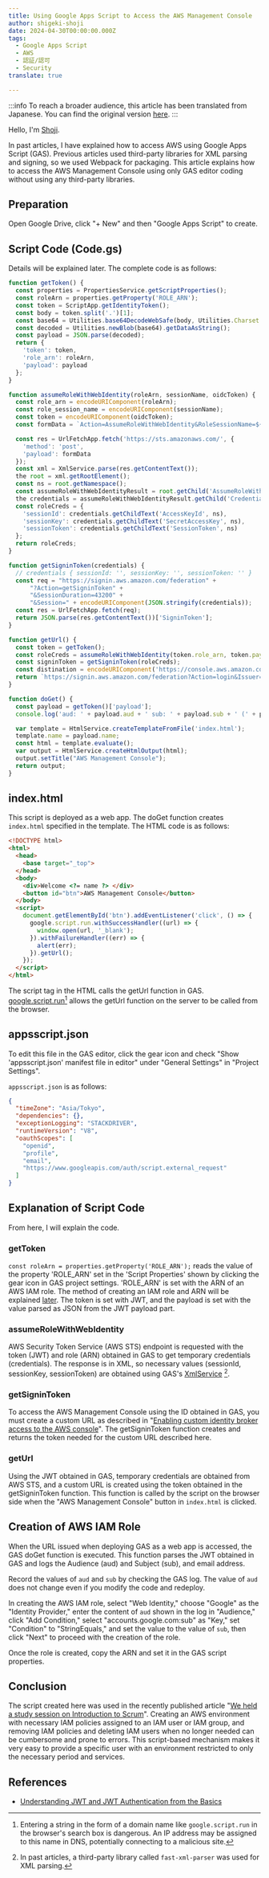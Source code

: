 ```yaml
---
title: Using Google Apps Script to Access the AWS Management Console
author: shigeki-shoji
date: 2024-04-30T00:00:00.000Z
tags:
  - Google Apps Script
  - AWS
  - 認証/認可
  - Security
translate: true

---
```


:::info
To reach a broader audience, this article has been translated from Japanese.
You can find the original version [here](https://developer.mamezou-tech.com/blogs/2024/04/30/accessing-aws-using-gas/).
:::



Hello, I'm [Shoji](https://github.com/edward-mamezou).

In past articles, I have explained how to access AWS using Google Apps Script (GAS). Previous articles used third-party libraries for XML parsing and signing, so we used Webpack for packaging. This article explains how to access the AWS Management Console using only GAS editor coding without using any third-party libraries.

## Preparation

Open Google Drive, click "+ New" and then "Google Apps Script" to create.

## Script Code (Code.gs)

Details will be explained later. The complete code is as follows:

```javascript
function getToken() {
  const properties = PropertiesService.getScriptProperties();
  const roleArn = properties.getProperty('ROLE_ARN');
  const token = ScriptApp.getIdentityToken();
  const body = token.split('.')[1];
  const base64 = Utilities.base64DecodeWebSafe(body, Utilities.Charset.UTF_8);
  const decoded = Utilities.newBlob(base64).getDataAsString();
  const payload = JSON.parse(decoded);
  return {
    'token': token,
    'role_arn': roleArn,
    'payload': payload
  };
}

function assumeRoleWithWebIdentity(roleArn, sessionName, oidcToken) {
  const role_arn = encodeURIComponent(roleArn);
  const role_session_name = encodeURIComponent(sessionName);
  const token = encodeURIComponent(oidcToken);
  const formData = `Action=AssumeRoleWithWebIdentity&RoleSessionName=${role_session_name}&RoleArn=${role_arn}&WebIdentityToken=${token}&DurationSeconds=3600&Version=2011-06-15`;

  const res = UrlFetchApp.fetch('https://sts.amazonaws.com/', {
    'method': 'post',
    'payload': formData
  });
  const xml = XmlService.parse(res.getContentText());
  the root = xml.getRootElement();
  const ns = root.getNamespace();
  const assumeRoleWithWebIdentityResult = root.getChild('AssumeRoleWithWebIdentityResult', ns);
  the credentials = assumeRoleWithWebIdentityResult.getChild('Credentials', ns);
  const roleCreds = {
    'sessionId': credentials.getChildText('AccessKeyId', ns),
    'sessionKey': credentials.getChildText('SecretAccessKey', ns),
    'sessionToken': credentials.getChildText('SessionToken', ns)
  };
  return roleCreds;
}

function getSigninToken(credentials) {
  // credentials { sessionId: '', sessionKey: '', sessionToken: '' }
  const req = "https://signin.aws.amazon.com/federation" +
      "?Action=getSigninToken" +
      "&SessionDuration=43200" +
      "&Session=" + encodeURIComponent(JSON.stringify(credentials));
  const res = UrlFetchApp.fetch(req);
  return JSON.parse(res.getContentText())['SigninToken'];
}

function getUrl() {
  const token = getToken();
  const roleCreds = assumeRoleWithWebIdentity(token.role_arn, token.payload.email, token.token);
  const signinToken = getSigninToken(roleCreds);
  const distination = encodeURIComponent('https://console.aws.amazon.com');
  return `https://signin.aws.amazon.com/federation?Action=login&Issuer=gmail.com&Destination=${distination}&SigninToken=${signinToken}`;
}

function doGet() {
  const payload = getToken()['payload'];
  console.log('aud: ' + payload.aud + ' sub: ' + payload.sub + ' (' + payload.email + ')');

  var template = HtmlService.createTemplateFromFile('index.html');
  template.name = payload.name;
  const html = template.evaluate();
  var output = HtmlService.createHtmlOutput(html);
  output.setTitle("AWS Management Console");
  return output;
}
```

## index.html

This script is deployed as a web app. The doGet function creates `index.html` specified in the template. The HTML code is as follows:

```html
<!DOCTYPE html>
<html>
  <head>
    <base target="_top">
  </head>
  <body>
    <div>Welcome <?= name ?> </div>
    <button id="btn">AWS Management Console</button>
  </body>
  <script>
    document.getElementById('btn').addEventListener('click', () => {
      google.script.run.withSuccessHandler((url) => {
        window.open(url, '_blank');
      }).withFailureHandler((err) => {
        alert(err);
      }).getUrl();
    });
  </script>
</html>
```

The script tag in the HTML calls the getUrl function in GAS. [google.script.run](https://developers.google.com/apps-script/guides/html/reference/run)[^1] allows the getUrl function on the server to be called from the browser.

## appsscript.json

To edit this file in the GAS editor, click the gear icon and check "Show 'appsscript.json' manifest file in editor" under "General Settings" in "Project Settings".

`appsscript.json` is as follows:

```json
{
  "timeZone": "Asia/Tokyo",
  "dependencies": {},
  "exceptionLogging": "STACKDRIVER",
  "runtimeVersion": "V8",
  "oauthScopes": [
    "openid",
    "profile",
    "email",
    "https://www.googleapis.com/auth/script.external_request"
  ]
}
```

## Explanation of Script Code

From here, I will explain the code.

### getToken

`const roleArn = properties.getProperty('ROLE_ARN');` reads the value of the property 'ROLE_ARN' set in the 'Script Properties' shown by clicking the gear icon in GAS project settings. 'ROLE_ARN' is set with the ARN of an AWS IAM role. The method of creating an IAM role and ARN will be explained [later](#aws-iam-ロールの作成).
The token is set with JWT, and the payload is set with the value parsed as JSON from the JWT payload part.

### assumeRoleWithWebIdentity

AWS Security Token Service (AWS STS) endpoint is requested with the token (JWT) and role (ARN) obtained in GAS to get temporary credentials (credentials). The response is in XML, so necessary values (sessionId, sessionKey, sessionToken) are obtained using GAS's [XmlService](https://developers.google.com/apps-script/reference/xml-service) [^2].

### getSigninToken

To access the AWS Management Console using the ID obtained in GAS, you must create a custom URL as described in "[Enabling custom identity broker access to the AWS console](https://docs.aws.amazon.com/IAM/latest/UserGuide/id_roles_providers_enable-console-custom-url.html)". The getSigninToken function creates and returns the token needed for the custom URL described here.

### getUrl

Using the JWT obtained in GAS, temporary credentials are obtained from AWS STS, and a custom URL is created using the token obtained in the getSigninToken function. This function is called by the script on the browser side when the "AWS Management Console" button in `index.html` is clicked.

## Creation of AWS IAM Role

When the URL issued when deploying GAS as a web app is accessed, the GAS doGet function is executed. This function parses the JWT obtained in GAS and logs the Audience (aud) and Subject (sub), and email address.

Record the values of `aud` and `sub` by checking the GAS log. The value of `aud` does not change even if you modify the code and redeploy.

In creating the AWS IAM role, select "Web Identity," choose "Google" as the "Identity Provider," enter the content of `aud` shown in the log in "Audience," click "Add Condition," select "accounts.google.com:sub" as "Key," set "Condition" to "StringEquals," and set the value to the value of `sub`, then click "Next" to proceed with the creation of the role.

Once the role is created, copy the ARN and set it in the GAS script properties.

## Conclusion

The script created here was used in the recently published article "[We held a study session on Introduction to Scrum](/blogs/2024/04/18/introduction-to-scrum/)". Creating an AWS environment with necessary IAM policies assigned to an IAM user or IAM group, and removing IAM policies and deleting IAM users when no longer needed can be cumbersome and prone to errors. This script-based mechanism makes it very easy to provide a specific user with an environment restricted to only the necessary period and services.

## References

- [Understanding JWT and JWT Authentication from the Basics](/blogs/2022/12/08/jwt-auth/)

[^1]: Entering a string in the form of a domain name like `google.script.run` in the browser's search box is dangerous. An IP address may be assigned to this name in DNS, potentially connecting to a malicious site.
[^2]: In past articles, a third-party library called `fast-xml-parser` was used for XML parsing.
